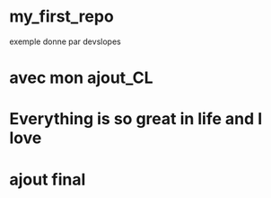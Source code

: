 # my_first_repo
exemple donne par devslopes
# avec mon ajout_CL
# Everything is so great in life and I love
# ajout final
